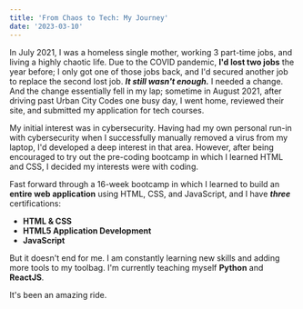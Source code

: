 ```yaml
---
title: 'From Chaos to Tech: My Journey'
date: '2023-03-10'
---
```


In July 2021, I was a homeless single mother, working 3 part-time jobs, and living a highly chaotic life. Due to the COVID pandemic, **I'd lost two jobs** the year before; I only got one of those jobs back, and I'd secured another job to replace the second lost job. ***It still wasn't enough.*** I needed a change. And the change essentially fell in my lap; sometime in August 2021, after driving past Urban City Codes one busy day, I went home, reviewed their site, and submitted my application for tech courses.

My initial interest was in cybersecurity. Having had my own personal run-in with cybersecurity when I successfully manually removed a virus from my laptop, I'd developed a deep interest in that area. However, after being encouraged to try out the pre-coding bootcamp in which I learned HTML and CSS, I decided my interests were with coding.

Fast forward through a 16-week bootcamp in which I learned to build an **entire web application** using HTML, CSS, and JavaScript, and I have ***three*** certifications:

- **HTML & CSS**
- **HTML5 Application Development**
- **JavaScript**

But it doesn't end for me. I am constantly learning new skills and adding more tools to my toolbag. I'm currently teaching myself **Python** and **ReactJS**.

It's been an amazing ride.